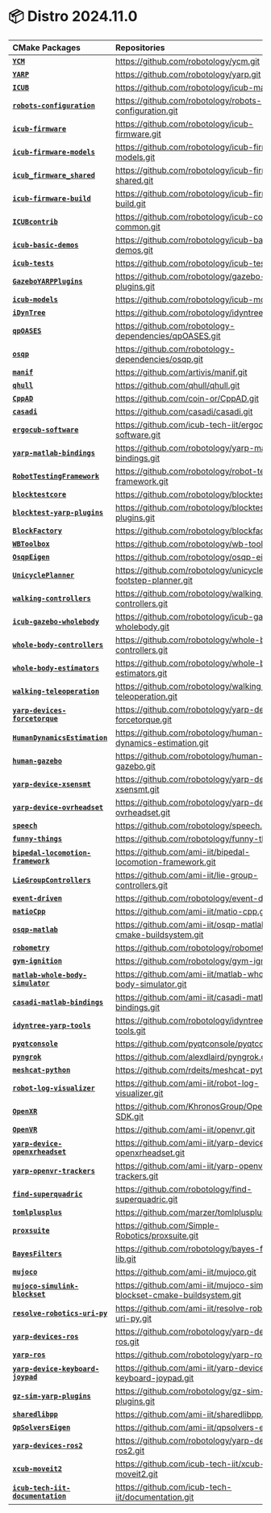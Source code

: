 📦 Distro 2024.11.0
===

| CMake Packages | Repositories | Versions |
| :--- | :--- | :--- |
| [**`YCM`**](https://github.com/robotology/ycm.git) | https://github.com/robotology/ycm.git | `v0.18.0` |
| [**`YARP`**](https://github.com/robotology/yarp.git) | https://github.com/robotology/yarp.git | `v3.10.1` |
| [**`ICUB`**](https://github.com/robotology/icub-main.git) | https://github.com/robotology/icub-main.git | `v2.7.1` |
| [**`robots-configuration`**](https://github.com/robotology/robots-configuration.git) | https://github.com/robotology/robots-configuration.git | `v2.7.0` |
| [**`icub-firmware`**](https://github.com/robotology/icub-firmware.git) | https://github.com/robotology/icub-firmware.git | `v1.41.0` |
| [**`icub-firmware-models`**](https://github.com/robotology/icub-firmware-models.git) | https://github.com/robotology/icub-firmware-models.git | `v1.41.0` |
| [**`icub_firmware_shared`**](https://github.com/robotology/icub-firmware-shared.git) | https://github.com/robotology/icub-firmware-shared.git | `v1.41.0` |
| [**`icub-firmware-build`**](https://github.com/robotology/icub-firmware-build.git) | https://github.com/robotology/icub-firmware-build.git | `v1.41.0` |
| [**`ICUBcontrib`**](https://github.com/robotology/icub-contrib-common.git) | https://github.com/robotology/icub-contrib-common.git | `v1.19.0` |
| [**`icub-basic-demos`**](https://github.com/robotology/icub-basic-demos.git) | https://github.com/robotology/icub-basic-demos.git | `v1.25.0` |
| [**`icub-tests`**](https://github.com/robotology/icub-tests.git) | https://github.com/robotology/icub-tests.git | `v1.27.0` |
| [**`GazeboYARPPlugins`**](https://github.com/robotology/gazebo-yarp-plugins.git) | https://github.com/robotology/gazebo-yarp-plugins.git | `v4.12.0` |
| [**`icub-models`**](https://github.com/robotology/icub-models.git) | https://github.com/robotology/icub-models.git | `v3.0.0` |
| [**`iDynTree`**](https://github.com/robotology/idyntree.git) | https://github.com/robotology/idyntree.git | `v13.2.0` |
| [**`qpOASES`**](https://github.com/robotology-dependencies/qpOASES.git) | https://github.com/robotology-dependencies/qpOASES.git | `v3.2.0.1` |
| [**`osqp`**](https://github.com/robotology-dependencies/osqp.git) | https://github.com/robotology-dependencies/osqp.git | `v0.6.3.1` |
| [**`manif`**](https://github.com/artivis/manif.git) | https://github.com/artivis/manif.git | `0.0.5` |
| [**`qhull`**](https://github.com/qhull/qhull.git) | https://github.com/qhull/qhull.git | `2020.2` |
| [**`CppAD`**](https://github.com/coin-or/CppAD.git) | https://github.com/coin-or/CppAD.git | `20240000.7` |
| [**`casadi`**](https://github.com/casadi/casadi.git) | https://github.com/casadi/casadi.git | `3.6.7` |
| [**`ergocub-software`**](https://github.com/icub-tech-iit/ergocub-software.git) | https://github.com/icub-tech-iit/ergocub-software.git | `v0.7.5` |
| [**`yarp-matlab-bindings`**](https://github.com/robotology/yarp-matlab-bindings.git) | https://github.com/robotology/yarp-matlab-bindings.git | `v3.10.0` |
| [**`RobotTestingFramework`**](https://github.com/robotology/robot-testing-framework.git) | https://github.com/robotology/robot-testing-framework.git | `v2.0.1` |
| [**`blocktestcore`**](https://github.com/robotology/blocktest.git) | https://github.com/robotology/blocktest.git | `v2.3.8` |
| [**`blocktest-yarp-plugins`**](https://github.com/robotology/blocktest-yarp-plugins.git) | https://github.com/robotology/blocktest-yarp-plugins.git | `v1.1.5` |
| [**`BlockFactory`**](https://github.com/robotology/blockfactory.git) | https://github.com/robotology/blockfactory.git | `v1.0.1` |
| [**`WBToolbox`**](https://github.com/robotology/wb-toolbox.git) | https://github.com/robotology/wb-toolbox.git | `v6.0.0` |
| [**`OsqpEigen`**](https://github.com/robotology/osqp-eigen.git) | https://github.com/robotology/osqp-eigen.git | `v0.8.1` |
| [**`UnicyclePlanner`**](https://github.com/robotology/unicycle-footstep-planner.git) | https://github.com/robotology/unicycle-footstep-planner.git | `v0.8.0` |
| [**`walking-controllers`**](https://github.com/robotology/walking-controllers.git) | https://github.com/robotology/walking-controllers.git | `v0.8.0` |
| [**`icub-gazebo-wholebody`**](https://github.com/robotology/icub-gazebo-wholebody.git) | https://github.com/robotology/icub-gazebo-wholebody.git | `v0.1.0` |
| [**`whole-body-controllers`**](https://github.com/robotology/whole-body-controllers.git) | https://github.com/robotology/whole-body-controllers.git | `v2.5.6` |
| [**`whole-body-estimators`**](https://github.com/robotology/whole-body-estimators.git) | https://github.com/robotology/whole-body-estimators.git | `v0.11.2` |
| [**`walking-teleoperation`**](https://github.com/robotology/walking-teleoperation.git) | https://github.com/robotology/walking-teleoperation.git | `v1.3.5` |
| [**`yarp-devices-forcetorque`**](https://github.com/robotology/yarp-devices-forcetorque.git) | https://github.com/robotology/yarp-devices-forcetorque.git | `v0.3.2` |
| [**`HumanDynamicsEstimation`**](https://github.com/robotology/human-dynamics-estimation.git) | https://github.com/robotology/human-dynamics-estimation.git | `v4.1.0` |
| [**`human-gazebo`**](https://github.com/robotology/human-gazebo.git) | https://github.com/robotology/human-gazebo.git | `v1.1.0` |
| [**`yarp-device-xsensmt`**](https://github.com/robotology/yarp-device-xsensmt.git) | https://github.com/robotology/yarp-device-xsensmt.git | `v0.3.0` |
| [**`yarp-device-ovrheadset`**](https://github.com/robotology/yarp-device-ovrheadset.git) | https://github.com/robotology/yarp-device-ovrheadset.git | `v1.0.0` |
| [**`speech`**](https://github.com/robotology/speech.git) | https://github.com/robotology/speech.git | `v1.2.0` |
| [**`funny-things`**](https://github.com/robotology/funny-things.git) | https://github.com/robotology/funny-things.git | `v2.2.0` |
| [**`bipedal-locomotion-framework`**](https://github.com/ami-iit/bipedal-locomotion-framework.git) | https://github.com/ami-iit/bipedal-locomotion-framework.git | `v0.19.0` |
| [**`LieGroupControllers`**](https://github.com/ami-iit/lie-group-controllers.git) | https://github.com/ami-iit/lie-group-controllers.git | `v0.2.0` |
| [**`event-driven`**](https://github.com/robotology/event-driven.git) | https://github.com/robotology/event-driven.git | `v2.1` |
| [**`matioCpp`**](https://github.com/ami-iit/matio-cpp.git) | https://github.com/ami-iit/matio-cpp.git | `v0.2.6` |
| [**`osqp-matlab`**](https://github.com/ami-iit/osqp-matlab-cmake-buildsystem.git) | https://github.com/ami-iit/osqp-matlab-cmake-buildsystem.git | `v0.6.2.4` |
| [**`robometry`**](https://github.com/robotology/robometry.git) | https://github.com/robotology/robometry.git | `v1.2.4` |
| [**`gym-ignition`**](https://github.com/robotology/gym-ignition.git) | https://github.com/robotology/gym-ignition.git | `v1.3.1` |
| [**`matlab-whole-body-simulator`**](https://github.com/ami-iit/matlab-whole-body-simulator.git) | https://github.com/ami-iit/matlab-whole-body-simulator.git | `v3.3.0` |
| [**`casadi-matlab-bindings`**](https://github.com/ami-iit/casadi-matlab-bindings.git) | https://github.com/ami-iit/casadi-matlab-bindings.git | `v3.6.7.0` |
| [**`idyntree-yarp-tools`**](https://github.com/robotology/idyntree-yarp-tools.git) | https://github.com/robotology/idyntree-yarp-tools.git | `v0.0.9` |
| [**`pyqtconsole`**](https://github.com/pyqtconsole/pyqtconsole.git) | https://github.com/pyqtconsole/pyqtconsole.git | `v1.2.3` |
| [**`pyngrok`**](https://github.com/alexdlaird/pyngrok.git) | https://github.com/alexdlaird/pyngrok.git | `7.2.1` |
| [**`meshcat-python`**](https://github.com/rdeits/meshcat-python.git) | https://github.com/rdeits/meshcat-python.git | `v0.3.2` |
| [**`robot-log-visualizer`**](https://github.com/ami-iit/robot-log-visualizer.git) | https://github.com/ami-iit/robot-log-visualizer.git | `v0.8.0` |
| [**`OpenXR`**](https://github.com/KhronosGroup/OpenXR-SDK.git) | https://github.com/KhronosGroup/OpenXR-SDK.git | `release-1.1.43` |
| [**`OpenVR`**](https://github.com/ami-iit/openvr.git) | https://github.com/ami-iit/openvr.git | `v1.16.8.1` |
| [**`yarp-device-openxrheadset`**](https://github.com/ami-iit/yarp-device-openxrheadset.git) | https://github.com/ami-iit/yarp-device-openxrheadset.git | `v0.0.5` |
| [**`yarp-openvr-trackers`**](https://github.com/ami-iit/yarp-openvr-trackers.git) | https://github.com/ami-iit/yarp-openvr-trackers.git | `v0.0.1` |
| [**`find-superquadric`**](https://github.com/robotology/find-superquadric.git) | https://github.com/robotology/find-superquadric.git | `v1.1.1` |
| [**`tomlplusplus`**](https://github.com/marzer/tomlplusplus.git) | https://github.com/marzer/tomlplusplus.git | `v3.4.0` |
| [**`proxsuite`**](https://github.com/Simple-Robotics/proxsuite.git) | https://github.com/Simple-Robotics/proxsuite.git | `v0.6.7` |
| [**`BayesFilters`**](https://github.com/robotology/bayes-filters-lib.git) | https://github.com/robotology/bayes-filters-lib.git | `0.10.0` |
| [**`mujoco`**](https://github.com/ami-iit/mujoco.git) | https://github.com/ami-iit/mujoco.git | `2.3.5.1` |
| [**`mujoco-simulink-blockset`**](https://github.com/ami-iit/mujoco-simulink-blockset-cmake-buildsystem.git) | https://github.com/ami-iit/mujoco-simulink-blockset-cmake-buildsystem.git | `v3.0.0` |
| [**`resolve-robotics-uri-py`**](https://github.com/ami-iit/resolve-robotics-uri-py.git) | https://github.com/ami-iit/resolve-robotics-uri-py.git | `v0.3.0` |
| [**`yarp-devices-ros`**](https://github.com/robotology/yarp-devices-ros.git) | https://github.com/robotology/yarp-devices-ros.git | `v3.10.0` |
| [**`yarp-ros`**](https://github.com/robotology/yarp-ros.git) | https://github.com/robotology/yarp-ros.git | `v3.10.0` |
| [**`yarp-device-keyboard-joypad`**](https://github.com/ami-iit/yarp-device-keyboard-joypad.git) | https://github.com/ami-iit/yarp-device-keyboard-joypad.git | `v0.0.2` |
| [**`gz-sim-yarp-plugins`**](https://github.com/robotology/gz-sim-yarp-plugins.git) | https://github.com/robotology/gz-sim-yarp-plugins.git | `v0.3.1` |
| [**`sharedlibpp`**](https://github.com/ami-iit/sharedlibpp.git) | https://github.com/ami-iit/sharedlibpp.git | `v0.0.3` |
| [**`QpSolversEigen`**](https://github.com/ami-iit/qpsolvers-eigen.git) | https://github.com/ami-iit/qpsolvers-eigen.git | `v0.1.0` |
| [**`yarp-devices-ros2`**](https://github.com/robotology/yarp-devices-ros2.git) | https://github.com/robotology/yarp-devices-ros2.git | `v1.0.0` |
| [**`xcub-moveit2`**](https://github.com/icub-tech-iit/xcub-moveit2.git) | https://github.com/icub-tech-iit/xcub-moveit2.git | `v0.2.0` |
| [**`icub-tech-iit-documentation`**](https://github.com/icub-tech-iit/documentation.git) | https://github.com/icub-tech-iit/documentation.git | `v1.0.0` |

